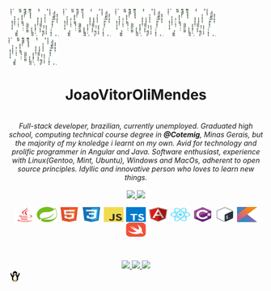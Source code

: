 <p>
  &nbsp;<img src="https://github.com/JoaoVitorOliMendes/JoaoVitorOliMendes/blob/main/Assets/matrix.gif" width="19%">
  &nbsp;<img src="https://github.com/JoaoVitorOliMendes/JoaoVitorOliMendes/blob/main/Assets/matrix.gif" width="19%">
  &nbsp;<img src="https://github.com/JoaoVitorOliMendes/JoaoVitorOliMendes/blob/main/Assets/matrix.gif" width="19%">
  &nbsp;<img src="https://github.com/JoaoVitorOliMendes/JoaoVitorOliMendes/blob/main/Assets/matrix.gif" width="19%">
  &nbsp;<img src="https://github.com/JoaoVitorOliMendes/JoaoVitorOliMendes/blob/main/Assets/matrix.gif" width="19%">
  <h1 align="center">JoaoVitorOliMendes</h1>
</p>

<br />
<div align="center">
  <em>
    Full-stack developer, brazilian, currently unemployed. Graduated high school, computing technical course degree in <b>@Cotemig</b>, Minas Gerais, but the majority of my knoledge i learnt on my own. Avid for technology and prolific programmer in Angular and Java. Software enthusiast, experience with Linux(Gentoo, Mint, Ubuntu), Windows and MacOs, adherent to open source principles. Idyllic and innovative person who loves to learn new things.
  </em>
</div>

<br />
<div align="center">
  <a href="https://github.com/JoaoVitorOliMendes">
    <img height="150em" src="https://github-readme-stats.vercel.app/api?username=JoaoVitorOliMendes&show_icons=true&theme=dark&include_all_commits=true&count_private=true"/>
    <img height="150em" src="https://github-readme-stats.vercel.app/api/top-langs/?username=JoaoVitorOliMendes&layout=compact&langs_count=8&theme=dark"/>
  </a>
</div>

<p align="center">
  <img align="center" height="30" width="40" src="https://raw.githubusercontent.com/devicons/devicon/master/icons/java/java-plain.svg">
  <img align="center" height="30" width="40" src="https://raw.githubusercontent.com/devicons/devicon/master/icons/spring/spring-original.svg">
  <img align="center" height="30" width="40" src="https://raw.githubusercontent.com/devicons/devicon/master/icons/html5/html5-original.svg">
  <img align="center" height="30" width="40" src="https://raw.githubusercontent.com/devicons/devicon/master/icons/css3/css3-original.svg">
  <img align="center" height="30" width="40" src="https://raw.githubusercontent.com/devicons/devicon/master/icons/javascript/javascript-original.svg">
  <img align="center" height="30" width="40" src="https://raw.githubusercontent.com/devicons/devicon/master/icons/typescript/typescript-original.svg">
  <img align="center" height="30" width="40" src="https://raw.githubusercontent.com/devicons/devicon/master/icons/angularjs/angularjs-original.svg">
  <img align="center" height="30" width="40" src="https://raw.githubusercontent.com/devicons/devicon/master/icons/react/react-original.svg">
  <img align="center" height="30" width="40" src="https://raw.githubusercontent.com/devicons/devicon/master/icons/csharp/csharp-original.svg">
  <img align="center" height="30" width="40" src="https://raw.githubusercontent.com/devicons/devicon/master/icons/bash/bash-original.svg">
  <img align="center" height="30" width="40" src="https://raw.githubusercontent.com/devicons/devicon/master/icons/kotlin/kotlin-original.svg">
  <img align="center" height="30" width="40" src="https://raw.githubusercontent.com/devicons/devicon/master/icons/swift/swift-original.svg">
</p>

##
  
<br />
<div align="center">
  <a href = "mailto:joaovitordeoliveiramendes@tutanota.com">
    <img src="https://img.shields.io/badge/-Tutanota-840010?logo=tutanota&style=for-the-badge">
  </a>
  <a href="https://www.linkedin.com/in/jo%C3%A3o-vitor-de-oliveira-mendes-6874b11b3/">
    <img src="https://img.shields.io/badge/-LinkedIn-0A66C2?style=for-the-badge&logo=linkedin&logoColor=white">
  </a>
  <a href="https://letterboxd.com/OJoaozao/">
    <img src="https://img.shields.io/badge/-Letterboxd-00D735?style=for-the-badge&logo=letterboxd&logoColor=white">
  </a> 
</div>
<img src="https://github.com/JoaoVitorOliMendes/JoaoVitorOliMendes/blob/main/Assets/penguim.gif" width="5%">
